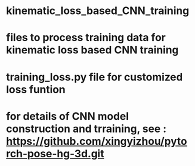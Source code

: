 # kinematic_loss_based_CNN_training
# files to process training data for kinematic loss based CNN training
# training_loss.py file for customized loss funtion
# for details of CNN model construction and trraining, see : https://github.com/xingyizhou/pytorch-pose-hg-3d.git
